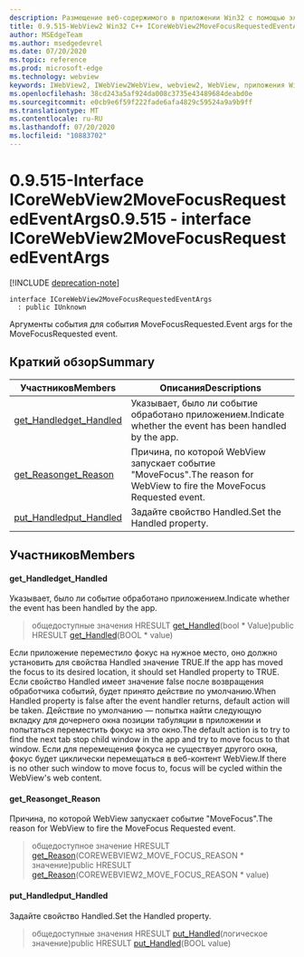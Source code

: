 ```yaml
---
description: Размещение веб-содержимого в приложении Win32 с помощью элемента управления Microsoft Edge WebView2
title: 0.9.515-WebView2 Win32 C++ ICoreWebView2MoveFocusRequestedEventArgs
author: MSEdgeTeam
ms.author: msedgedevrel
ms.date: 07/20/2020
ms.topic: reference
ms.prod: microsoft-edge
ms.technology: webview
keywords: IWebView2, IWebView2WebView, webview2, WebView, приложения Win32, Win32, EDGE, ICoreWebView2, ICoreWebView2Controller, элемент управления "веб-браузер", HTML Edge
ms.openlocfilehash: 38cd243a5af924da008c3735e43489684deabd0e
ms.sourcegitcommit: e0cb9e6f59f222fade6afa4829c59524a9a9b9ff
ms.translationtype: MT
ms.contentlocale: ru-RU
ms.lasthandoff: 07/20/2020
ms.locfileid: "10883702"
---
```

# <span data-ttu-id="c2ec4-104">0.9.515-Interface ICoreWebView2MoveFocusRequestedEventArgs</span><span class="sxs-lookup"><span data-stu-id="c2ec4-104">0.9.515 - interface ICoreWebView2MoveFocusRequestedEventArgs</span></span> 

[!INCLUDE [deprecation-note](../../includes/deprecation-note.md)]

```
interface ICoreWebView2MoveFocusRequestedEventArgs
  : public IUnknown
```

<span data-ttu-id="c2ec4-105">Аргументы события для события MoveFocusRequested.</span><span class="sxs-lookup"><span data-stu-id="c2ec4-105">Event args for the MoveFocusRequested event.</span></span>

## <span data-ttu-id="c2ec4-106">Краткий обзор</span><span class="sxs-lookup"><span data-stu-id="c2ec4-106">Summary</span></span>

 <span data-ttu-id="c2ec4-107">Участников</span><span class="sxs-lookup"><span data-stu-id="c2ec4-107">Members</span></span>                        | <span data-ttu-id="c2ec4-108">Описания</span><span class="sxs-lookup"><span data-stu-id="c2ec4-108">Descriptions</span></span>
--------------------------------|---------------------------------------------
[<span data-ttu-id="c2ec4-109">get_Handled</span><span class="sxs-lookup"><span data-stu-id="c2ec4-109">get_Handled</span></span>](#get_handled) | <span data-ttu-id="c2ec4-110">Указывает, было ли событие обработано приложением.</span><span class="sxs-lookup"><span data-stu-id="c2ec4-110">Indicate whether the event has been handled by the app.</span></span>
[<span data-ttu-id="c2ec4-111">get_Reason</span><span class="sxs-lookup"><span data-stu-id="c2ec4-111">get_Reason</span></span>](#get_reason) | <span data-ttu-id="c2ec4-112">Причина, по которой WebView запускает событие "MoveFocus".</span><span class="sxs-lookup"><span data-stu-id="c2ec4-112">The reason for WebView to fire the MoveFocus Requested event.</span></span>
[<span data-ttu-id="c2ec4-113">put_Handled</span><span class="sxs-lookup"><span data-stu-id="c2ec4-113">put_Handled</span></span>](#put_handled) | <span data-ttu-id="c2ec4-114">Задайте свойство Handled.</span><span class="sxs-lookup"><span data-stu-id="c2ec4-114">Set the Handled property.</span></span>

## <span data-ttu-id="c2ec4-115">Участников</span><span class="sxs-lookup"><span data-stu-id="c2ec4-115">Members</span></span>

#### <span data-ttu-id="c2ec4-116">get_Handled</span><span class="sxs-lookup"><span data-stu-id="c2ec4-116">get_Handled</span></span> 

<span data-ttu-id="c2ec4-117">Указывает, было ли событие обработано приложением.</span><span class="sxs-lookup"><span data-stu-id="c2ec4-117">Indicate whether the event has been handled by the app.</span></span>

> <span data-ttu-id="c2ec4-118">общедоступные значения HRESULT [get_Handled](#get_handled)(bool \* Value)</span><span class="sxs-lookup"><span data-stu-id="c2ec4-118">public HRESULT [get_Handled](#get_handled)(BOOL \* value)</span></span>

<span data-ttu-id="c2ec4-119">Если приложение переместило фокус на нужное место, оно должно установить для свойства Handled значение TRUE.</span><span class="sxs-lookup"><span data-stu-id="c2ec4-119">If the app has moved the focus to its desired location, it should set Handled property to TRUE.</span></span> <span data-ttu-id="c2ec4-120">Если свойство Handled имеет значение false после возвращения обработчика событий, будет принято действие по умолчанию.</span><span class="sxs-lookup"><span data-stu-id="c2ec4-120">When Handled property is false after the event handler returns, default action will be taken.</span></span> <span data-ttu-id="c2ec4-121">Действие по умолчанию — попытка найти следующую вкладку для дочернего окна позиции табуляции в приложении и попытаться переместить фокус на это окно.</span><span class="sxs-lookup"><span data-stu-id="c2ec4-121">The default action is to try to find the next tab stop child window in the app and try to move focus to that window.</span></span> <span data-ttu-id="c2ec4-122">Если для перемещения фокуса не существует другого окна, фокус будет циклически перемещаться в веб-контент WebView.</span><span class="sxs-lookup"><span data-stu-id="c2ec4-122">If there is no other such window to move focus to, focus will be cycled within the WebView's web content.</span></span>

#### <span data-ttu-id="c2ec4-123">get_Reason</span><span class="sxs-lookup"><span data-stu-id="c2ec4-123">get_Reason</span></span> 

<span data-ttu-id="c2ec4-124">Причина, по которой WebView запускает событие "MoveFocus".</span><span class="sxs-lookup"><span data-stu-id="c2ec4-124">The reason for WebView to fire the MoveFocus Requested event.</span></span>

> <span data-ttu-id="c2ec4-125">общедоступное значение HRESULT [get_Reason](#get_reason)(COREWEBVIEW2_MOVE_FOCUS_REASON \* значение)</span><span class="sxs-lookup"><span data-stu-id="c2ec4-125">public HRESULT [get_Reason](#get_reason)(COREWEBVIEW2_MOVE_FOCUS_REASON \* value)</span></span>

#### <span data-ttu-id="c2ec4-126">put_Handled</span><span class="sxs-lookup"><span data-stu-id="c2ec4-126">put_Handled</span></span> 

<span data-ttu-id="c2ec4-127">Задайте свойство Handled.</span><span class="sxs-lookup"><span data-stu-id="c2ec4-127">Set the Handled property.</span></span>

> <span data-ttu-id="c2ec4-128">общедоступные значения HRESULT [put_Handled](#put_handled)(логическое значение)</span><span class="sxs-lookup"><span data-stu-id="c2ec4-128">public HRESULT [put_Handled](#put_handled)(BOOL value)</span></span>

